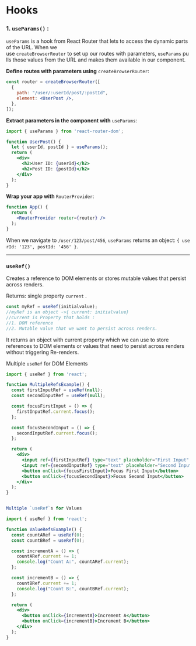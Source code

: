 # Hooks

### 1. `useParams()` :

`useParams` is a hook from React Router that lets to access the dynamic parts of the URL. When we  use `createBrowserRouter` to set up our routes with parameters, `useParams` pulls those values from the URL and makes them available in our component.

**Define routes with parameters using** `createBrowserRouter`:

```jsx
const router = createBrowserRouter([
  {
    path: "/user/:userId/post/:postId",
    element: <UserPost />,
  },
]);
```

**Extract parameters in the component with** `useParams`:

```jsx
import { useParams } from 'react-router-dom';

function UserPost() {
  let { userId, postId } = useParams();
  return (
    <div>
      <h2>User ID: {userId}</h2>
      <h2>Post ID: {postId}</h2>
    </div>
  );
}
```

**Wrap your app with** `RouterProvider`:

```jsx
function App() {
  return (
    <RouterProvider router={router} />
  );
}
```

When we navigate to `/user/123/post/456`, `useParams` returns an object: `{ userId: '123', postId: '456' }`.

---

### `useRef()`

Creates a reference to DOM elements or stores mutable values that persist across renders.

Returns: single property `current` .

```jsx
const myRef = useRef(initialvalue);
//myRef is an object ->{ current: initialvalue}
//current is Property that holds :
//1. DOM reference
//2. Mutable value that we want to persist across renders.
```

It returns an object with current property which we can use to store references to DOM elements or values that need to persist across renders without triggering Re-renders.

Multiple `useRef` for DOM Elements

```jsx
import { useRef } from 'react';

function MultipleRefsExample() {
  const firstInputRef = useRef(null);
  const secondInputRef = useRef(null);

  const focusFirstInput = () => {
    firstInputRef.current.focus();
  };

  const focusSecondInput = () => {
    secondInputRef.current.focus();
  };

  return (
    <div>
      <input ref={firstInputRef} type="text" placeholder="First Input" />
      <input ref={secondInputRef} type="text" placeholder="Second Input" />
      <button onClick={focusFirstInput}>Focus First Input</button>
      <button onClick={focusSecondInput}>Focus Second Input</button>
    </div>
  );
}


Multiple `useRef`s for Values

import { useRef } from 'react';

function ValueRefsExample() {
  const countARef = useRef(0);
  const countBRef = useRef(0);

  const incrementA = () => {
    countARef.current += 1;
    console.log("Count A:", countARef.current);
  };

  const incrementB = () => {
    countBRef.current += 1;
    console.log("Count B:", countBRef.current);
  };

  return (
    <div>
      <button onClick={incrementA}>Increment A</button>
      <button onClick={incrementB}>Increment B</button>
    </div>
  );
}
```

